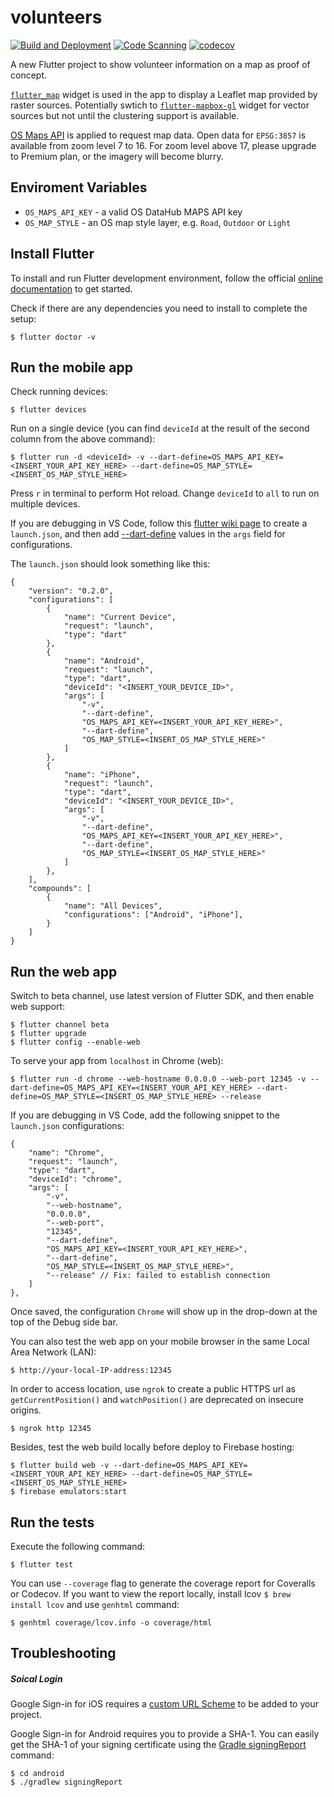 # volunteers
[![Build and Deployment](https://github.com/Geovation/volunteers/workflows/Build%20and%20Deployment/badge.svg)](https://github.com/Geovation/volunteers/actions)
[![Code Scanning](https://github.com/Geovation/volunteers/workflows/Code%20Scanning/badge.svg)](https://github.com/Geovation/volunteers/actions)
[![codecov](https://codecov.io/gh/Geovation/volunteers/branch/master/graph/badge.svg?token=CDEMMVA3TY)](https://codecov.io/gh/Geovation/volunteers)

A new Flutter project to show volunteer information on a map as proof of concept.

[`flutter_map`](https://github.com/fleaflet/flutter_map) widget is used in the app to display a Leaflet map provided by raster sources. Potentially swtich to [`flutter-mapbox-gl`](https://github.com/tobrun/flutter-mapbox-gl) widget for vector sources but not until the clustering support is available.

[OS Maps API](https://osdatahub.os.uk/docs/wmts/overview) is applied to request map data. Open data for `EPSG:3857` is available from zoom level 7 to 16. For zoom level above 17, please upgrade to Premium plan, or the imagery will become blurry.

## Enviroment Variables

* `OS_MAPS_API_KEY` - a valid OS DataHub MAPS API key
* `OS_MAP_STYLE` - an OS map style layer, e.g. `Road`, `Outdoor` or `Light`

## Install Flutter

To install and run Flutter development environment, follow the official [online documentation](https://flutter.dev/docs/get-started/install) to get started.

Check if there are any dependencies you need to install to complete the setup:
```
$ flutter doctor -v
```

## Run the mobile app

Check running devices:
```
$ flutter devices
```

Run on a single device (you can find `deviceId` at the result of the second column from the above command):
```
$ flutter run -d <deviceId> -v --dart-define=OS_MAPS_API_KEY=<INSERT_YOUR_API_KEY_HERE> --dart-define=OS_MAP_STYLE=<INSERT_OS_MAP_STYLE_HERE>
```
Press `r` in terminal to perform Hot reload. Change  `deviceId`  to `all` to run on multiple devices.

If you are debugging in VS Code, follow this [flutter wiki page](https://github.com/flutter/flutter/wiki/Multi-device-debugging-in-VS-Code) to create a `launch.json`, and then add [--dart-define](https://dartcode.org/docs/using-dart-define-in-flutter/) values in the `args` field for configurations.

The `launch.json` should look something like this:
```
{
	"version": "0.2.0",
	"configurations": [
		{
			"name": "Current Device",
			"request": "launch",
			"type": "dart"
		},
		{
			"name": "Android",
			"request": "launch",
			"type": "dart",
			"deviceId": "<INSERT_YOUR_DEVICE_ID>",
			"args": [
				"-v",
				"--dart-define",
				"OS_MAPS_API_KEY=<INSERT_YOUR_API_KEY_HERE>",
				"--dart-define",
				"OS_MAP_STYLE=<INSERT_OS_MAP_STYLE_HERE>"
			]
		},
		{
			"name": "iPhone",
			"request": "launch",
			"type": "dart",
			"deviceId": "<INSERT_YOUR_DEVICE_ID>",
			"args": [
				"-v",
				"--dart-define",
				"OS_MAPS_API_KEY=<INSERT_YOUR_API_KEY_HERE>",
				"--dart-define",
				"OS_MAP_STYLE=<INSERT_OS_MAP_STYLE_HERE>"
			]
		},
	],
	"compounds": [
		{
			"name": "All Devices",
			"configurations": ["Android", "iPhone"],
		}
	]
}
```

## Run the web app

Switch to beta channel, use latest version of Flutter SDK, and then enable web support:
```
$ flutter channel beta
$ flutter upgrade
$ flutter config --enable-web
```

To serve your app from `localhost` in Chrome (web):
```
$ flutter run -d chrome --web-hostname 0.0.0.0 --web-port 12345 -v --dart-define=OS_MAPS_API_KEY=<INSERT_YOUR_API_KEY_HERE> --dart-define=OS_MAP_STYLE=<INSERT_OS_MAP_STYLE_HERE> --release
```

If you are debugging in VS Code, add the following snippet to the `launch.json` configurations:
```
{
	"name": "Chrome",
	"request": "launch",
	"type": "dart",
	"deviceId": "chrome",
	"args": [
		"-v",
		"--web-hostname",
		"0.0.0.0",
		"--web-port",
		"12345",
		"--dart-define",
		"OS_MAPS_API_KEY=<INSERT_YOUR_API_KEY_HERE>",
		"--dart-define",
		"OS_MAP_STYLE=<INSERT_OS_MAP_STYLE_HERE>",
		"--release" // Fix: failed to establish connection
	]
},
```
Once saved, the configuration `Chrome` will show up in the drop-down at the top of the Debug side bar.

You can also test the web app on your mobile browser in the same Local Area Network (LAN):
```
$ http://your-local-IP-address:12345
```
In order to access location, use `ngrok` to create a public HTTPS url as `getCurrentPosition()` and `watchPosition()` are deprecated on insecure origins.
```
$ ngrok http 12345
```

Besides, test the web build locally before deploy to Firebase hosting:
```
$ flutter build web -v --dart-define=OS_MAPS_API_KEY=<INSERT_YOUR_API_KEY_HERE> --dart-define=OS_MAP_STYLE=<INSERT_OS_MAP_STYLE_HERE>
$ firebase emulators:start
```

## Run the tests

Execute the following command:
```
$ flutter test
```

You can use `--coverage` flag to generate the coverage report for Coveralls or Codecov. If you want to view the report locally, install lcov `$ brew install lcov` and use `genhtml` command:
```
$ genhtml coverage/lcov.info -o coverage/html
```

## Troubleshooting
##### Soical Login
Google Sign-in for iOS requires a [custom URL Scheme](https://developers.google.com/identity/sign-in/ios/start-integrating#add_a_url_scheme_to_your_project) to be added to your project.

Google Sign-in for Android requires you to provide a SHA-1. You can easily get the SHA-1 of your signing certificate using the [Gradle signingReport](https://developers.google.com/android/guides/client-auth#using_gradles_signing_report) command:
```
$ cd android
$ ./gradlew signingReport
```
